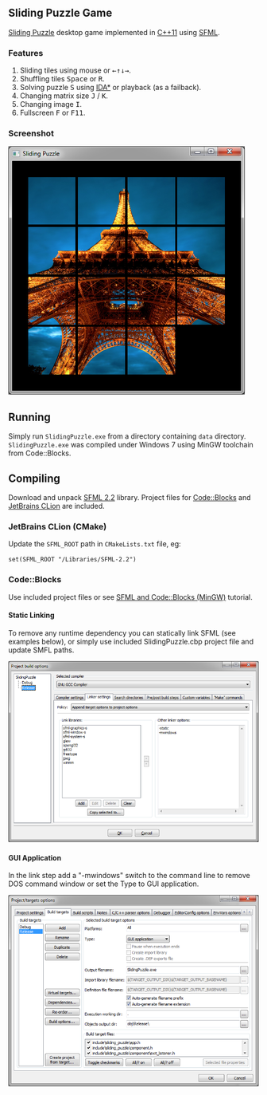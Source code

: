 ## Sliding Puzzle Game

[Sliding Puzzle](http://en.wikipedia.org/wiki/Sliding_puzzle) desktop game implemented in [C++11](http://www.stroustrup.com/C++11FAQ.html) using [SFML](http://www.sfml-dev.org/).

### Features
 1. Sliding tiles using mouse or <kbd>&larr;</kbd><kbd>&uarr;</kbd><kbd>&darr;</kbd><kbd>&rarr;</kbd>.
 2. Shuffling tiles <kbd>Space</kbd> or <kbd>R</kbd>.
 3. Solving puzzle <kbd>S</kbd> using [IDA*](http://en.wikipedia.org/wiki/IDA*) or playback (as a failback).
 4. Changing matrix size <kbd>J</kbd> / <kbd>K</kbd>.
 5. Changing image <kbd>I</kbd>.
 6. Fullscreen <kbd>F</kbd> or <kbd>F11</kbd>.

### Screenshot
![](https://raw.githubusercontent.com/pkoper/sliding-puzzle/master/doc/images/screenshot.png)

## Running
Simply run `SlidingPuzzle.exe` from a directory containing `data` directory.
`SlidingPuzzle.exe` was compiled under Windows 7 using MinGW toolchain from Code::Blocks.

## Compiling
Download and unpack [SFML 2.2](http://www.sfml-dev.org/) library. Project files for [Code::Blocks](http://www.codeblocks.org/) and [JetBrains CLion](https://www.jetbrains.com/clion/) are included.

### JetBrains CLion (CMake)
Update the `SFML_ROOT` path in `CMakeLists.txt` file, eg:
```
set(SFML_ROOT "/Libraries/SFML-2.2")
```

### Code::Blocks
Use included project files or see [SFML and Code::Blocks (MinGW)](http://www.sfml-dev.org/tutorials/2.0/start-cb.php) tutorial.

#### Static Linking
To remove any runtime dependency you can statically link SFML (see examples below), or simply use included SlidingPuzzle.cbp project file and update SMFL paths.

![](https://raw.githubusercontent.com/pkoper/sliding-puzzle/master/doc/images/codeblocks-linker.png)

#### GUI Application
In the link step add a "-mwindows" switch to the command line to remove DOS command window or set the Type to GUI application.

![](https://raw.githubusercontent.com/pkoper/sliding-puzzle/master/doc/images/codeblocks-targets.png)


